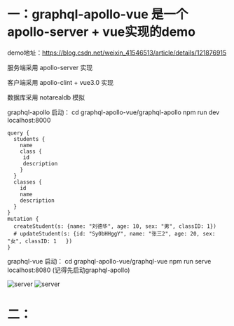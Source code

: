 # 一：graphql-apollo-vue 是一个apollo-server + vue实现的demo

demo地址：https://blog.csdn.net/weixin_41546513/article/details/121876915

服务端采用 apollo-server 实现

客户端采用 apollo-clint + vue3.0 实现

数据库采用 notarealdb 模拟

graphql-apollo 启动：
cd graphql-apollo-vue/graphql-apollo  npm run dev  localhost:8000
```
query {
  students {
    name
    class {
     id
     description
    }
  }
  classes {
    id
    name
    description
  }
}
mutation {
  createStudent(s: {name: "刘德华", age: 10, sex: "男", classID: 1})
  # updateStudent(s: {id: "Sy0bHHggY", name: "张三2", age: 20, sex: "女", classID: 1	})
}
```

graphql-vue 启动：
cd graphql-apollo-vue/graphql-vue npm run serve localhost:8080 (记得先启动graphql-apollo)

![server](https://zixun.imtt.qq.com/offlinepkg/graphql-apollo-vue.jpg)
![server](https://zixun.imtt.qq.com/offlinepkg/graphql-apollo-vue-client.jpg)


# 二：